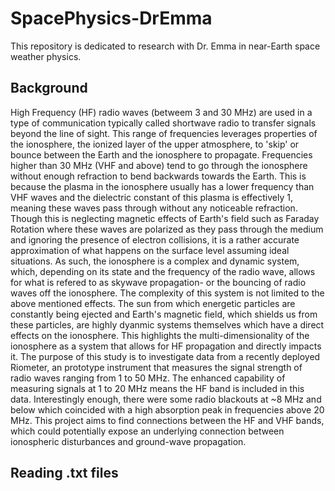 # SpacePhysics-DrEmma
This repository is dedicated to research with Dr. Emma in near-Earth space weather physics.

## Background 

High Frequency (HF) radio waves (betweem 3 and 30 MHz) are used in a type of communication typically called shortwave radio to transfer signals beyond the line of sight. This range of frequencies leverages properties of the ionosphere, the ionized layer of the upper atmosphere, to 'skip' or bounce between the Earth and the ionosphere to propagate. Frequencies higher than 30 MHz (VHF and above) tend to go through the ionosphere without enough refraction to bend backwards towards the Earth. This is because the plasma in the ionosphere usually has a lower frequency than VHF waves and the dielectric constant of this plasma is effectively 1, meaning these waves pass through without any noticeable refraction. Though this is neglecting magnetic effects of Earth's field such as Faraday Rotation where these waves are polarized as they pass through the medium and ignoring the presence of electron collisions, it is a rather accurate approximation of what happens on the surface level assuming ideal situations. As such, the ionosphere is a complex and dynamic system, which, depending on its state and the frequency of the radio wave, allows for what is refered to as skywave propagation- or the bouncing of radio waves off the ionosphere. The complexity of this system is not limited to the above mentioned effects. The sun from which energetic particles are constantly being ejected and Earth's magnetic field, which shields us from these particles, are highly dyanmic systems themselves which have a direct effects on the ionosphere. This highlights the multi-dimensionality of the ionosphere as a system that allows for HF propagation and directly impacts it. The purpose of this study is to investigate data from a recently deployed Riometer, an prototype instrument that measures the signal strength of radio waves ranging from 1 to 50 MHz. The enhanced capability of measuring signals at 1 to 20 MHz means the HF band is included in this data. Interestingly enough, there were some radio blackouts at ~8 MHz and below which coincided with a high absorption peak in frequencies above 20 MHz. This project aims to find connections between the HF and VHF bands, which could potentially expose an underlying connection between ionospheric disturbances and ground-wave propagation.


## Reading .txt files

